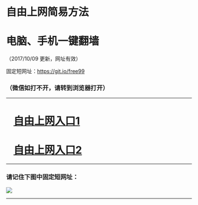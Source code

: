 ﻿# 自由上网简易方法

# 电脑、手机一键翻墙

（2017/10/09 更新，网址有效）

固定短网址：https://git.io/free99

### （微信如打不开，请转到浏览器打开）


***





# &nbsp;&nbsp; <a href="http://ft2621015142.fwq-tz-1001.info/fwqtz01.html?t=100900119699 " target="_blank">自由上网入口1</a>
# &nbsp;&nbsp; <a href="http://ft61631507.fwq-tz-1002.info/fwqtz02.html?t=100900110417 " target="_blank">自由上网入口2</a>
***

### 请记住下图中固定短网址：

<img src="https://s3-us-west-2.amazonaws.com/fwq-1001/yjfq-20170905okok.png" /> 


***

